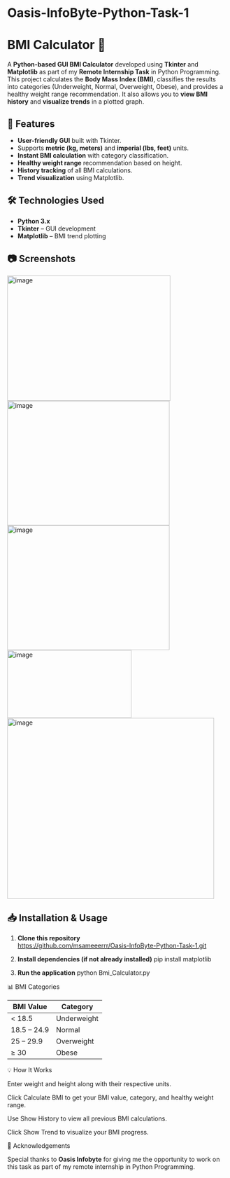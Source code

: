 # Oasis-InfoByte-Python-Task-1

# BMI Calculator 🧮

A **Python-based GUI BMI Calculator** developed using **Tkinter** and **Matplotlib** as part of my **Remote Internship Task** in Python Programming. This project calculates the **Body Mass Index (BMI)**, classifies the results into categories (Underweight, Normal, Overweight, Obese), and provides a healthy weight range recommendation. It also allows you to **view BMI history** and **visualize trends** in a plotted graph.

## 🚀 Features
- **User-friendly GUI** built with Tkinter.
- Supports **metric (kg, meters)** and **imperial (lbs, feet)** units.
- **Instant BMI calculation** with category classification.
- **Healthy weight range** recommendation based on height.
- **History tracking** of all BMI calculations.
- **Trend visualization** using Matplotlib.

## 🛠 Technologies Used
- **Python 3.x**
- **Tkinter** – GUI development
- **Matplotlib** – BMI trend plotting

## 📷 Screenshots
<img width="373" height="286" alt="image" src="https://github.com/user-attachments/assets/77e00a83-2226-40ef-9b64-f60bf44c69ff" />
<img width="371" height="284" alt="image" src="https://github.com/user-attachments/assets/a8e491f1-4540-4b44-94be-d8115afdd4cd" />
<img width="371" height="285" alt="image" src="https://github.com/user-attachments/assets/eec44bc0-a728-414e-8e29-1a498c29e993" />
<img width="284" height="155" alt="image" src="https://github.com/user-attachments/assets/ec25445c-7dc3-4d37-8bb9-28d22c08dc08" />
<img width="473" height="413" alt="image" src="https://github.com/user-attachments/assets/0c210c00-cc45-4c4e-a632-9f2edef8577a" />


## 📥 Installation & Usage

1. **Clone this repository**  
   https://github.com/msameeerrr/Oasis-InfoByte-Python-Task-1.git
   
2. **Install dependencies (if not already installed)**
   pip install matplotlib
   
3. **Run the application**
   python Bmi_Calculator.py

📊 BMI Categories

| BMI Value   | Category    |
| ----------- | ----------- |
| < 18.5      | Underweight |
| 18.5 – 24.9 | Normal      |
| 25 – 29.9   | Overweight  |
| ≥ 30        | Obese       |

💡 How It Works

Enter weight and height along with their respective units.

Click Calculate BMI to get your BMI value, category, and healthy weight range.

Use Show History to view all previous BMI calculations.

Click Show Trend to visualize your BMI progress.

🙏 Acknowledgements

Special thanks to **Oasis Infobyte** for giving me the opportunity to work on this task as part of my remote internship in Python Programming.
